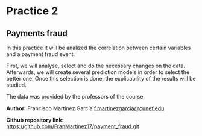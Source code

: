 # Practice 2
## Payments fraud
In this practice it will be analized the correlation between certain variables and a payment fraud event.

First, we will analyse, select and do the necessary changes on the data. Afterwards, we will create several prediction models in order to select the better one. Once this selection is done. the explicability of the results will be studied.

The data was provided by the professors of the course.

**Author:**
Francisco Martínez García
f.martinezgarcia@cunef.edu

**Github repository link:**
https://github.com/FranMartinez17/payment_fraud.git
